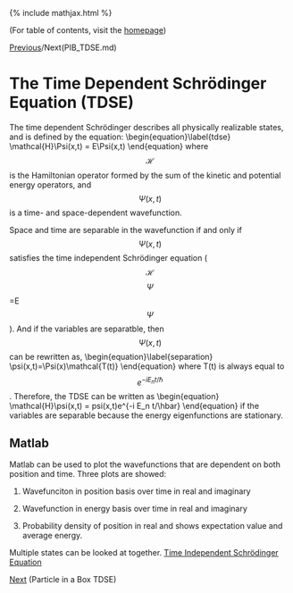 {% include mathjax.html %}

(For table of contents, visit the [homepage](/README.md))

[Previous](PIB.md)/Next(PIB_TDSE.md)

# The Time Dependent Schrödinger Equation (TDSE)

The time dependent Schrödinger describes all physically realizable states, and is defined by the equation:
  \begin{equation}\label{tdse}
    \mathcal{H}\Psi(x,t) = E\Psi(x,t)
\end{equation}
where $$\mathcal{H}$$ is the Hamiltonian operator formed by the sum of the kinetic and potential energy operators, and  $$\Psi(x,t)$$ is a time- and space-dependent wavefunction.

Space and time are separable in the wavefunction if and only if $$\Psi(x,t)$$ satisfies the time independent Schrödinger equation ($$\mathcal{H}$$$$\Psi$$=E$$\Psi$$). And if the variables are separatble, then $$\Psi(x,t)$$ can be rewritten as,
\begin{equation}\label{separation}
    \psi(x,t)=\Psi(x)\mathcal{T(t)}
\end{equation}
where T(t) is always equal to $$e^{-i E_n t/\hbar}$$.
Therefore, the TDSE can be written as 
  \begin{equation}
    \mathcal{H}\psi(x,t) = psi(x,t)e^{-i E_n t/\hbar}
 \end{equation}
if the variables are separable because the energy eigenfunctions are stationary.

## Matlab
Matlab can be used to plot the wavefunctions that are dependent on both position and time. Three plots are showed:

  1. Wavefunciton in position basis over time in real and imaginary
    
  2. Wavefunction in energy basis over time in real and imaginary
    
  3. Probability density of position in real and shows expectation value and average energy.
    
Multiple states can be looked at together.
[Time Independent Schrödinger Equation](TDSEa2.m)

[Next](PIB_TDSE.md) (Particle in a Box TDSE)
